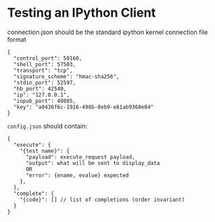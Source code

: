 
# Testing an IPython Client

connection.json should be the standard ipython kernel connection file format

```
{
  "control_port": 50160,
  "shell_port": 57503,
  "transport": "tcp",
  "signature_scheme": "hmac-sha256",
  "stdin_port": 52597,
  "hb_port": 42540,
  "ip": "127.0.0.1",
  "iopub_port": 40885,
  "key": "a0436f6c-1916-498b-8eb9-e81ab9368e84"
}
```

`config.json` should contain:

```
{
  "execute": {
    "{test name}": {
      "payload": execute_request payload,
      "output": what will be sent to display_data
      OR
      "error": {ename, evalue} expected
    },
  },
  "complete": {
    "{code}": [] // list of completions (order invariant)
  }
}
```


